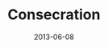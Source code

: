 ---
layout: message
category: message
series: "GoodSex"
title: "Consecration"
date: 2013-06-08
audio-description: "We'll be talking about God's redemptive plan for sex.
(This message contains adult content.)"
audio: "http://www.crossroads.net/players/media/hq/goodsex_04.mp3"
audio-title: "Consecration"
audio-duration: "42&#58;34"
program-description: "Program - GoodSex Wk4"
program: "http://www.crossroads.net/players/media/hq/06_08-09_13Program_LO.pdf"
program-title: "Consecration"
video-description: "We'll be talking about God's redemptive plan for sex.
(This message contains adult content.)"
video-title: "Consecration"
video: "https://s3.amazonaws.com/crossroadsvideomessages/goodsex_04.mp4"
---